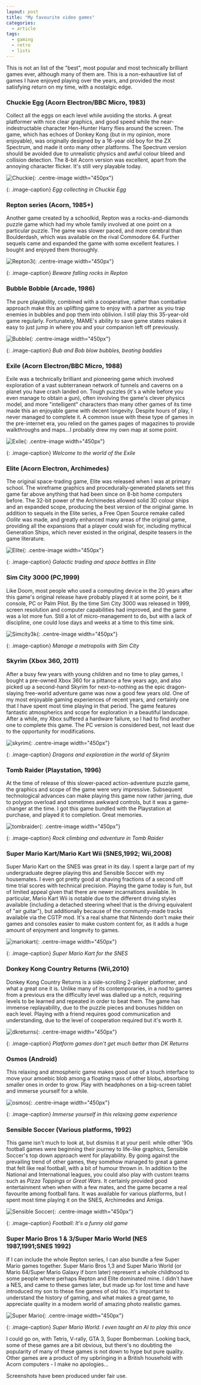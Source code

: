 ```yaml
---
layout: post
title: "My favourite video games"
categories:
  - article
tags:
  - gaming
  - retro
  - lists
---
```


This is not an list of the "best", most popular and most technically brilliant
games ever, although many of them are. This is a non-exhaustive list of games I
have enjoyed playing over the years, and provided the most satisfying return on
my time, with a nostalgic edge.

### Chuckie Egg (Acorn Electron/BBC Micro, 1983)

Collect all the eggs on each level while avoiding the storks. A great
platformer with nice clear graphics, and good speed while the
near-indestructable character Hen-Hunter Harry flies
around the screen. The game, which has echoes of Donkey Kong (but in my
opinion, more enjoyable), was originally designed by a 16-year old boy for the
ZX Spectrum, and made it onto many other platforms. The Spectrum version should
be avoided due to unrealistic physics and awful colour bleed and collision
detection. The 8-bit Acorn version was excellent, apart from the annoying
character flicker. It's still very playable today.

![Chuckie](/assets/images/chuckie.png){: .centre-image width="450px"}

{: .image-caption} 
*Egg collecting in Chuckie Egg*

### Repton series (Acorn, 1985+)

Another game created by a schoolkid, Repton
was a rocks-and-diamonds puzzle game which had my whole family involved at one
point on a particular puzzle.  The game was slower paced, and more cerebral
than Boulderdash, which was available on the rival Commodore 64.  Further
sequels came and expanded the game with some excellent features. I bought and
enjoyed them thoroughly.

![Repton3](/assets/images/repton3.png){: .centre-image width="450px"}

{: .image-caption} 
*Beware falling rocks in Repton*

### Bubble Bobble (Arcade, 1986) 

The pure playability, combined with a
cooperative, rather than combative approach make this an uplifting game to
enjoy with a partner as you trap enemies in bubbles and pop them into oblivion.
I still play this 35-year-old game regularly. Fortunately, MAME's ability to
save game states makes it easy to just jump in where you and your companion
left off previously.

![Bubble](/assets/images/bubblebobble.png){: .centre-image width="450px"}

{: .image-caption} 
*Bub and Bob blow bubbles, beating baddies*

### Exile (Acorn Electron/BBC Micro, 1988) 

Exile was a technically brilliant
and pioneering game which involved exploration of a vast subterranean network
of tunnels and caverns on a planet you have crash landed on. Tough puzzles
(it's a while before you even manage to obtain a gun), often involving the
game's clever physics model, and more "intelligent" characters than many other
games of its time made this an enjoyable game with decent longevity. Despite
hours of play, I never managed to complete it. A common issue with these type
of games in the pre-internet era, you relied on the games pages of magazines to
provide walkthroughs and maps...I probably drew my own map at some point.

![Exile](/assets/images/exile.png){: .centre-image width="450px"}

{: .image-caption} 
*Welcome to the world of the Exile*

### Elite (Acorn Electron, Archimedes) 

The original space-trading game, Elite
was released when I was at primary school. The wireframe graphics and
procedurally-generated planets set this game far above anything that had been
since on 8-bit home computers before. The 32-bit power of the Archimedes
allowed solid 3D colour ships and an expanded scope, producing the best version
of the original game. In addition to sequels in the Elite series, a Free Open
Source remake called *Oolite* was made, and greatly enhanced many areas of the
original game, providing all the expansions that a player could wish for,
including mythical Generation Ships, which never existed in the original,
despite teasers in the game literature.

![Elite](/assets/images/elite.png){: .centre-image width="450px"}

{: .image-caption} 
*Galactic trading and space battles in Elite*

### Sim City 3000 (PC,1999) 

Like Doom, most people who used a computing device
in the 20 years after this game's original release have probably played it at
some point, be it console, PC or Palm Pilot. By the time Sim City 3000 was
released in 1999, screen resolution and computer capabilities had improved, and
the game was a lot more fun. Still a lot of micro-management to do, but with a
lack of discipline, one could lose days and weeks at a time to this time sink.

![Simcity3k](/assets/images/simcity3000.png){: .centre-image width="450px"}

{: .image-caption} 
*Manage a metropolis with Sim City*

### Skyrim (Xbox 360, 2011) 

After a busy few years with young children and no
time to play games, I bought a pre-owned Xbox 360 for a pittance a few years
ago, and also picked up a second-hand Skyrim for next-to-nothing as the epic
dragon-slaying free-world adventure game was now a good few years old. One of
my most enjoyable gaming experiences of recent years, and certainly one that I
have spent most time playing in that period. The game features fantastic
atmospherics and scope for exploration in a beautiful landscape.  After a
while, my Xbox suffered a hardware failure, so I had to find another one to
complete this game. The PC version is considered best, not least due to the
opportunity for modifications.

![skyrim](/assets/images/skyrim.png){: .centre-image width="450px"}

{: .image-caption} 
*Dragons and exploration in the world of Skyrim*

### Tomb Raider (Playstation, 1996) 

At the time of release of this slower-paced
action-adventure puzzle game, the graphics and scope of the game were very
impressive.  Subsequent technological advances can make playing this game now
rather jarring, due to polygon overload and sometimes awkward controls, but it
was a game-changer at the time. I got this game bundled with the Playstation at
purchase, and played it to completion. Great memories.

![tombraider](/assets/images/tombraider.png){: .centre-image width="450px"}

{: .image-caption} 
*Rock climbing and adventure in Tomb Raider*

### Super Mario Kart/Mario Kart Wii (SNES,1992; Wii,2008) 

Super Mario Kart on the SNES was great in its day. I spent a large part of my
undergraduate degree
playing this and Sensible Soccer with my housemates. I even got pretty good at
shaving fractions of a second off time trial scores with technical precision.
Playing the game today is fun, but of limited appeal given that there are newer
incarnations available. In particular, Mario Kart Wii is notable due to the
different driving styles available (including a detached steering wheel that is
the driving equivalent of "air guitar"), but additionally because of the
community-made tracks available via the CGTP mod.  It's a real shame that
Nintendo don't make their games and consoles easier to make custom content for,
as it adds a huge amount of enjoyment and longevity to games.

![mariokart](/assets/images/mariokart.png){: .centre-image width="450px"}

{: .image-caption} 
*Super Mario Kart for the SNES*

### Donkey Kong Country Returns (Wii,2010) 

Donkey Kong Country Returns is a
side-scrolling 2-player platformer, and what a great one it is. Unlike many of
its contemporaries, in a nod to games from a previous era the difficulty level
was dialled up a notch, requiring levels to be learned and repeated in order to
beat them. The game has immense replayability, due to the puzzle pieces and
bonuses hidden on each level. Playing with a friend requires good
communication and understanding, due to the level of cooperation required but
it's worth it.

![dkreturns](/assets/images/dkreturns.png){: .centre-image width="450px"}

{: .image-caption} 
*Platform games don't get much better than DK Returns*

### Osmos (Android)

This relaxing and atmospheric game makes good use of a
touch interface to move your amoebic blob among a floating mass of other blobs,
absorbing smaller ones in order to grow. Play with headphones on a big-screen
tablet and immerse yourself for a while.

![osmos](/assets/images/osmos.png){: .centre-image width="450px"}

{: .image-caption} 
*Immerse yourself in this relaxing game experience*

### Sensible Soccer (Various platforms, 1992) 

This game isn't much to look at,
but dismiss it at your peril: while other '90s football games were beginning
their journey to life-like graphics, Sensible Soccer's top down approach went
for playability. By going against the prevailing trend of other games, they
somehow managed to great a game that felt like real football, with a bit of
humour thrown in. In addition to the National and International leagues, you
could also play with custom teams such as _Pizza Toppings_ or _Great Wars_. It
certainly provided good entertainment when when with a few mates, and the game
became a real favourite among football fans. It was available for various
platforms, but I spent most time playing it on the SNES, Archimedes and Amiga.

![Sensible Soccer](/assets/images/sensi.png){: .centre-image width="450px"}

{: .image-caption} 
*Football: It's a funny old game*

### Super Mario Bros 1 & 3/Super Mario World (NES 1987,1991;SNES 1992)

If I can include the whole Repton series, I can also bundle a few Super Mario
games together. Super Mario Bros 1,3 and Super Mario World (or Mario 64/Super
Mario Galaxy if born later) represent a whole childhood to some people where
perhaps Repton and Elite dominated mine. I didn't have a NES, and came to these
games later, but made up for lost time and have introduced my son to these fine
games of old too. It's important to understand the history of gaming, and what
makes a great game, to appreciate quality in a modern world of amazing photo
realistic games.

![Super Mario](/assets/images/supermario.png){: .centre-image width="450px"}

{: .image-caption}
*Super Mario World. I even taught an AI to play this once*

I could go on, with Tetris, V-rally, GTA 3, Super Bomberman. Looking back,
some of these games are a bit obvious, but there's no doubting the popularity
of many of these games is not down to hype but pure quality. Other games are a
product of my upbringing in a British household with Acorn computers - I make
no apologies...

Screenshots have been produced under fair use.
